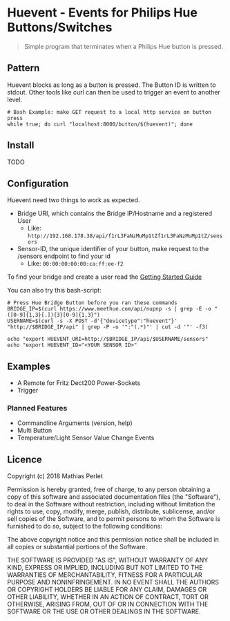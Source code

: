# Huevent - Events for Philips Hue Buttons/Switches

> Simple program that terminates when a Philips Hue button is pressed.

## Pattern

Huevent blocks as long as a button is pressed. The Button ID is written to stdout. 
Other tools like curl can then be used to trigger an event to another level.

```
# Bash Example: make GET request to a local http service on button press
while true; do curl "localhost:8000/button/$(huevent)"; done
```

## Install

TODO

## Configuration

Huevent need two things to work as expected. 

* Bridge URI, which contains the Bridge IP/Hostname and a registered User
  * Like: `http://192.168.178.38/api/f1rL3FaNzMuMp1tZf1rL3FaNzMuMp1tZ/sensors`
* Sensor-ID, the unique identifier of your button, make request to the /sensors endpoint to find your id
  * Like: `00:00:00:00:00:ca:ff:ee-f2`

To find your bridge and create a user read the [Getting Started Guide](https://developers.meethue.com/documentation/getting-started)

You can also try this bash-script: 
```
# Press Hue Bridge Button before you ran these commands
BRIDGE_IP=$(curl https://www.meethue.com/api/nupnp -s | grep -E -o "([0-9]{1,3}[.]){3}[0-9]{1,3}")
USERNAME=$(curl -s -X POST -d'{"devicetype":"huevent"}' "http://$BRIDGE_IP/api" | grep -P -o '":"(.*)"' | cut -d '"' -f3)

echo "export HUEVENT_URI=http://$BRIDGE_IP/api/$USERNAME/sensors"
echo "export HUEVENT_ID="<YOUR SENSOR ID>"
```

## Examples

* A Remote for Fritz Dect200 Power-Sockets
* Trigger <Insert-Your-Idea-Here>

### Planned Features 

* Commandline Arguments (version, help)
* Multi Button
* Temperature/Light Sensor Value Change Events


## Licence

Copyright (c) 2018 Mathias Perlet

Permission is hereby granted, free of charge, to any person obtaining a copy of this software and associated documentation files (the "Software"), to deal in the Software without restriction, including without limitation the rights to use, copy, modify, merge, publish, distribute, sublicense, and/or sell copies of the Software, and to permit persons to whom the Software is furnished to do so, subject to the following conditions:

The above copyright notice and this permission notice shall be included in all copies or substantial portions of the Software.

THE SOFTWARE IS PROVIDED "AS IS", WITHOUT WARRANTY OF ANY KIND, EXPRESS OR IMPLIED, INCLUDING BUT NOT LIMITED TO THE WARRANTIES OF MERCHANTABILITY, FITNESS FOR A PARTICULAR PURPOSE AND NONINFRINGEMENT. IN NO EVENT SHALL THE AUTHORS OR COPYRIGHT HOLDERS BE LIABLE FOR ANY CLAIM, DAMAGES OR OTHER LIABILITY, WHETHER IN AN ACTION OF CONTRACT, TORT OR OTHERWISE, ARISING FROM, OUT OF OR IN CONNECTION WITH THE SOFTWARE OR THE USE OR OTHER DEALINGS IN THE SOFTWARE.
